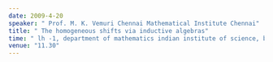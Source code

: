 ```yaml
---
date: 2009-4-20
speaker: " Prof. M. K. Vemuri Chennai Mathematical Institute Chennai"
title: " The homogeneous shifts via inductive algebras"
time: " lh -1, department of mathematics indian institute of science, bangalore" 
venue: "11.30"
---
```


